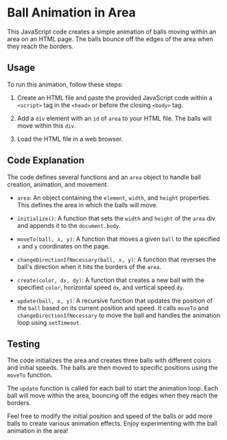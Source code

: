 <div class="markdown prose w-full break-words dark:prose-invert light"><h1>Ball Animation in Area</h1><p>This JavaScript code creates a simple animation of balls moving within an area on an HTML page. The balls bounce off the edges of the area when they reach the borders.</p><h2>Usage</h2><p>To run this animation, follow these steps:</p><ol><li><p>Create an HTML file and paste the provided JavaScript code within a <code>&lt;script&gt;</code> tag in the <code>&lt;head&gt;</code> or before the closing <code>&lt;body&gt;</code> tag.</p></li><li><p>Add a <code>div</code> element with an <code>id</code> of <code>area</code> to your HTML file. The balls will move within this <code>div</code>.</p></li><li><p>Load the HTML file in a web browser.</p></li></ol><h2>Code Explanation</h2><p>The code defines several functions and an <code>area</code> object to handle ball creation, animation, and movement.</p><ul><li><p><code>area</code>: An object containing the <code>element</code>, <code>width</code>, and <code>height</code> properties. This defines the area in which the balls will move.</p></li><li><p><code>initialize()</code>: A function that sets the <code>width</code> and <code>height</code> of the <code>area</code> div and appends it to the <code>document.body</code>.</p></li><li><p><code>moveTo(ball, x, y)</code>: A function that moves a given <code>ball</code> to the specified <code>x</code> and <code>y</code> coordinates on the page.</p></li><li><p><code>changeDirectionIfNecessary(ball, x, y)</code>: A function that reverses the ball's direction when it hits the borders of the <code>area</code>.</p></li><li><p><code>create(color, dx, dy)</code>: A function that creates a new ball with the specified <code>color</code>, horizontal speed <code>dx</code>, and vertical speed <code>dy</code>.</p></li><li><p><code>update(ball, x, y)</code>: A recursive function that updates the position of the <code>ball</code> based on its current position and speed. It calls <code>moveTo</code> and <code>changeDirectionIfNecessary</code> to move the ball and handles the animation loop using <code>setTimeout</code>.</p></li></ul><h2>Testing</h2><p>The code initializes the area and creates three balls with different colors and initial speeds. The balls are then moved to specific positions using the <code>moveTo</code> function.</p><p>The <code>update</code> function is called for each ball to start the animation loop. Each ball will move within the area, bouncing off the edges when they reach the borders.</p><p>Feel free to modify the initial position and speed of the balls or add more balls to create various animation effects. Enjoy experimenting with the ball animation in the area!</p></div>
